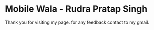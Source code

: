 # Mobile Wala - Rudra Pratap Singh

Thank you for visiting my page. for any feedback contact to  my gmail. 





